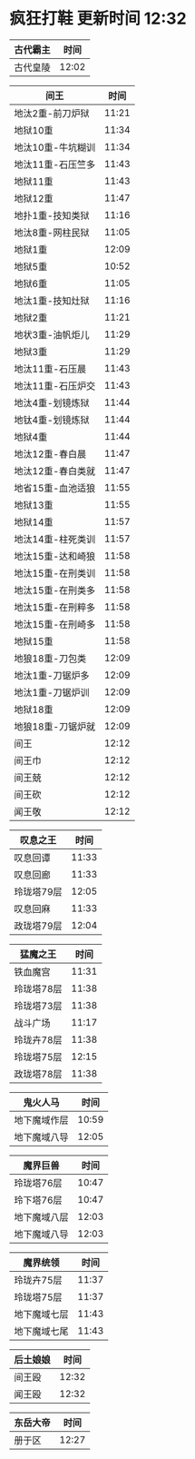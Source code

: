 # 疯狂打鞋 更新时间 12:32

| 古代霸主   | 时间    |
|--------|-------|
| 古代皇陵 | 12:02 |

| 间王   | 时间    |
|--------|-------|
| 地汰2重-前刀炉狱 | 11:21 |
| 地狱10重 | 11:34 |
| 地汰10重-牛坑糊训 | 11:34 |
| 地汰11重-石压竺多 | 11:43 |
| 地狱11重 | 11:43 |
| 地狱12重 | 11:47 |
| 地扑1重-技知类狱 | 11:16 |
| 地汰8重-网柱民狱 | 11:05 |
| 地狱1重 | 12:09 |
| 地狱5重 | 10:52 |
| 地狱6重 | 11:05 |
| 地汰1重-技知灶狱 | 11:16 |
| 地狱2重 | 11:21 |
| 地状3重-油帆炬儿 | 11:29 |
| 地狱3重 | 11:29 |
| 地汰11重-石压晨 | 11:43 |
| 地汰11重-石压炉交 | 11:43 |
| 地汰4重-划镜炼狱 | 11:44 |
| 地钛4重-划镜炼狱 | 11:44 |
| 地狱4重 | 11:44 |
| 地汰12重-春白晨 | 11:47 |
| 地汰12重-春白类就 | 11:47 |
| 地省15重-血池适狼 | 11:55 |
| 地狱13重 | 11:55 |
| 地狱14重 | 11:57 |
| 地汰14重-柱死类训 | 11:57 |
| 地汰15重-达和崎狼 | 11:58 |
| 地汰15重-在刑类训 | 11:58 |
| 地汰15重-在刑类多 | 11:58 |
| 地汰15重-在刑粹多 | 11:58 |
| 地汰15重-在刑崎多 | 11:58 |
| 地狱15重 | 11:58 |
| 地狼18重-刀包类 | 12:09 |
| 地汰1重-刀锯炉多 | 12:09 |
| 地汰1重-刀锯炉训 | 12:09 |
| 地狱18重 | 12:09 |
| 地狼18重-刀锯炉就 | 12:09 |
| 间王 | 12:12 |
| 间王巾 | 12:12 |
| 间王兢 | 12:12 |
| 间王砍 | 12:12 |
| 闻王敬 | 12:12 |

| 叹息之王   | 时间    |
|--------|-------|
| 叹息回谭 | 11:33 |
| 叹息回廊 | 11:33 |
| 玲珑塔79层 | 12:05 |
| 叹息回麻 | 11:33 |
| 政珑塔79层 | 12:04 |

| 猛魔之王   | 时间    |
|--------|-------|
| 铁血魔宫 | 11:31 |
| 玲珑塔78层 | 11:38 |
| 玲珑塔73层 | 11:38 |
| 战斗广场 | 11:17 |
| 玲珑卉78层 | 11:38 |
| 玲珑塔75层 | 12:15 |
| 政珑塔78层 | 11:38 |

| 鬼火人马   | 时间    |
|--------|-------|
| 地下魔域作层 | 10:59 |
| 地下魔域八导 | 12:05 |

| 魔界巨兽   | 时间    |
|--------|-------|
| 玲珑塔76层 | 10:47 |
| 玲下塔76层 | 10:47 |
| 地下魔域八层 | 12:03 |
| 地下魔域八导 | 12:03 |

| 魔界统领   | 时间    |
|--------|-------|
| 玲珑卉75层 | 11:37 |
| 玲珑塔75层 | 11:37 |
| 地下魔域七层 | 11:43 |
| 地下魔域七尾 | 11:43 |

| 后土娘娘   | 时间    |
|--------|-------|
| 间王殴 | 12:32 |
| 闻王殴 | 12:32 |

| 东岳大帝   | 时间    |
|--------|-------|
| 册于区 | 12:27 |